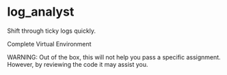 # log_analyst
Shift through ticky logs quickly.

Complete Virtual Environment 

WARNING: Out of the box, this will not help you pass a specific assignment.
  However, by reviewing the code it may assist you.
